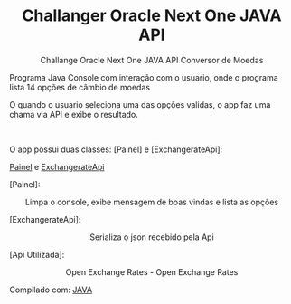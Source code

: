 <h1 align="center">Challanger Oracle Next One JAVA API</h1>

<p align="center">Challange Oracle Next One JAVA API Conversor de Moedas</p>
<p align="left">Programa Java Console com interação com o usuario, onde o programa lista 14 opções de câmbio de moedas</p>
<p align="left">O quando o usuario seleciona uma das opções validas, o app faz uma chama via API e exibe o resultado.</p>
  <br>
<p align="left">O app possui duas classes: [Painel] e [ExchangerateApi]:</p>

[Painel](https://github.com/Shaick/Conversor-de-Moedas/blob/main/src/modelos/Painel.java) e [ExchangerateApi](https://github.com/Shaick/Conversor-de-Moedas/blob/main/src/modelos/ExchangerateApi.java)

[Painel]:
<p align="center">Limpa o console, exibe mensagem de boas vindas e lista as opções</p>

[ExchangerateApi]:
<p align="center">Serializa o json recebido pela Api</p>

[Api Utilizada]: <p align="center">Open Exchange Rates - Open Exchange Rates</p>

Compilado com:
[JAVA](https://www.oracle.com/br/java/technologies/javase-jdk8-doc-downloads.html) 
